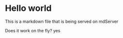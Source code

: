 # Hello world 

This is a markdown file that is being served on mdServer

Does it work on the fly?
yes